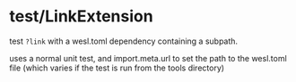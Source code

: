 # test/LinkExtension

test `?link` with a wesl.toml dependency containing a subpath.

uses a normal unit test, and import.meta.url to set the path to the wesl.toml file
(which varies if the test is run from the tools directory)
